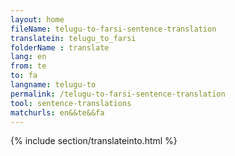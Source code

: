 ```yaml
---
layout: home
fileName: telugu-to-farsi-sentence-translation
translatein: telugu_to_farsi
folderName : translate
lang: en
from: te
to: fa
langname: telugu-to
permalink: /telugu-to-farsi-sentence-translation
tool: sentence-translations
matchurls: en&&te&&fa
---
```

{% include section/translateinto.html %}
